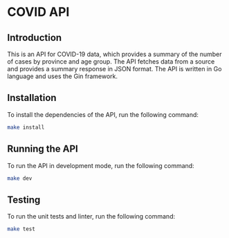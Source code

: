 # COVID API

## Introduction

This is an API for COVID-19 data, which provides a summary of the number of cases by province and age group. The API fetches data from a source and provides a summary response in JSON format. The API is written in Go language and uses the Gin framework.

## Installation

To install the dependencies of the API, run the following command:

```bash
make install
```

## Running the API

To run the API in development mode, run the following command:

```bash
make dev
```

## Testing

To run the unit tests and linter, run the following command:

```bash
make test
```
